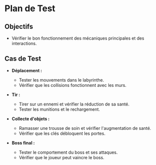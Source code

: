 # Plan de Test

## Objectifs
- Vérifier le bon fonctionnement des mécaniques principales et des interactions.

## Cas de Test
- **Déplacement :**
  - Tester les mouvements dans le labyrinthe.
  - Vérifier que les collisions fonctionnent avec les murs.

- **Tir :**
  - Tirer sur un ennemi et vérifier la réduction de sa santé.
  - Tester les munitions et le rechargement.

- **Collecte d'objets :**
  - Ramasser une trousse de soin et vérifier l'augmentation de santé.
  - Vérifier que les clés débloquent les portes.
  
- **Boss final :**
  - Tester le comportement du boss et ses attaques.
  - Vérifier que le joueur peut vaincre le boss.